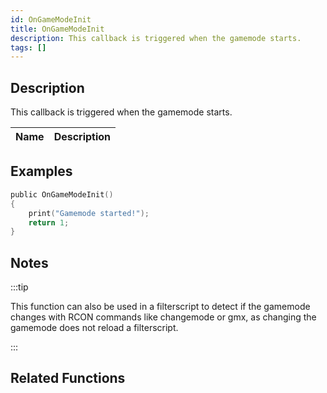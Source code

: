 ```yaml
---
id: OnGameModeInit
title: OnGameModeInit
description: This callback is triggered when the gamemode starts.
tags: []
---
```


## Description

This callback is triggered when the gamemode starts.

| Name | Description |
| ---- | ----------- |


## Examples

```c
public OnGameModeInit()
{
    print("Gamemode started!");
    return 1;
}
```

## Notes

:::tip

This function can also be used in a filterscript to detect if the gamemode changes with RCON commands like changemode or gmx, as changing the gamemode does not reload a filterscript.

:::

## Related Functions
